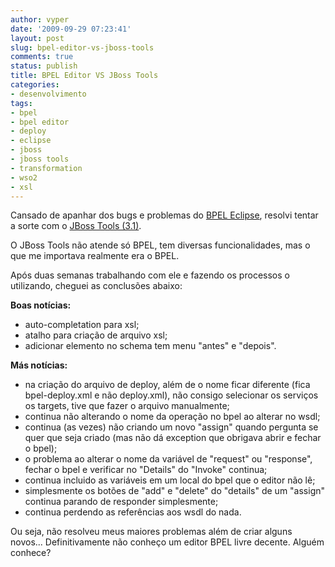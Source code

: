 ```yaml
---
author: vyper
date: '2009-09-29 07:23:41'
layout: post
slug: bpel-editor-vs-jboss-tools
comments: true
status: publish
title: BPEL Editor VS JBoss Tools
categories:
- desenvolvimento
tags:
- bpel
- bpel editor
- deploy
- eclipse
- jboss
- jboss tools
- transformation
- wso2
- xsl
---
```


Cansado de apanhar dos bugs e problemas do [BPEL Eclipse](http://www.eclipse.org/bpel/), resolvi tentar a sorte com o [JBoss Tools (3.1)](http://www.jboss.org/tools).

O JBoss Tools não atende só BPEL, tem diversas funcionalidades, mas o que me
importava realmente era o BPEL.

Após duas semanas trabalhando com ele e fazendo os processos o utilizando,
cheguei as conclusões abaixo:

**Boas notícias:**

  * auto-completation para xsl;
  * atalho para criação de arquivo xsl;
  * adicionar elemento no schema tem menu "antes" e "depois".

**Más notícias:**

  * na criação do arquivo de deploy, além de o nome ficar diferente (fica bpel-deploy.xml e não deploy.xml), não consigo selecionar os serviços os targets, tive que fazer o arquivo manualmente;
  * continua não alterando o nome da operação no bpel ao alterar no wsdl;
  * continua (as vezes) não criando um novo "assign" quando pergunta se quer que seja criado (mas não dá exception que obrigava abrir e fechar o bpel);
  * o problema ao alterar o nome da variável de "request" ou "response", fechar o bpel e verificar no "Details" do "Invoke" continua;
  * continua incluido as variáveis em um local do bpel que o editor não lê;
  * simplesmente os botões de "add" e "delete" do "details" de um "assign" continua parando de responder simplesmente;
  * continua perdendo as referências aos wsdl do nada.

Ou seja, não resolveu meus maiores problemas além de criar alguns novos...
Definitivamente não conheço um editor BPEL livre decente. Alguém conhece?